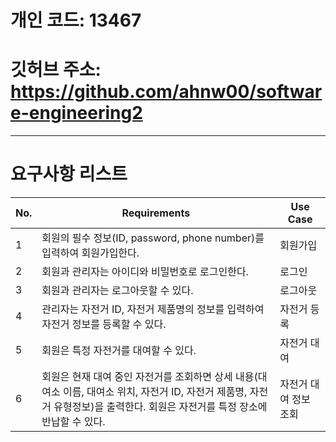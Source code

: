 # 개인 코드: 13467
# 깃허브 주소: https://github.com/ahnw00/software-engineering2

---

# 요구사항 리스트

| No. | Requirements | Use Case |
| --- | ---- | --- |
| 1   | 회원의 필수 정보(ID, password, phone number)를 입력하여 회원가입한다. | 회원가입 |
| 2   | 회원과 관리자는 아이디와 비밀번호로 로그인한다. | 로그인 |
| 3   | 회원과 관리자는 로그아웃할 수 있다. | 로그아웃 |
| 4   | 관리자는 자전거 ID, 자전거 제품명의 정보를 입력하여 자전거 정보를 등록할 수 있다. | 자전거 등록 |
| 5   | 회원은 특정 자전거를 대여할 수 있다. | 자전거 대여 |
| 6   | 회원은 현재 대여 중인 자전거를 조회하면 상세 내용(대여소 이름, 대여소 위치, 자전거 ID, 자전거 제품명, 자전거 유형정보)을 출력한다. 회원은 자전거를 특정 장소에 반납할 수 있다. | 자전거 대여 정보 조회 |
